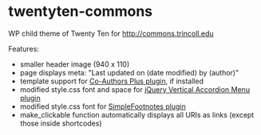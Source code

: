 # twentyten-commons
WP child theme of Twenty Ten for http://commons.trincoll.edu

Features:

- smaller header image (940 x 110)
- page displays meta: "Last updated on (date modified) by (author)"
- template support for [Co-Authors Plus plugin](https://wordpress.org/plugins/co-authors-plus), if installed
- modified style.css font and space for [jQuery Vertical Accordion Menu plugin](https://wordpress.org/plugins/jquery-vertical-accordion-menu/)
- modified style.css font for [SimpleFootnotes plugin](https://wordpress.org/plugins/simple-footnotes/)
- make_clickable function automatically displays all URIs as links (except those inside shortcodes) 
